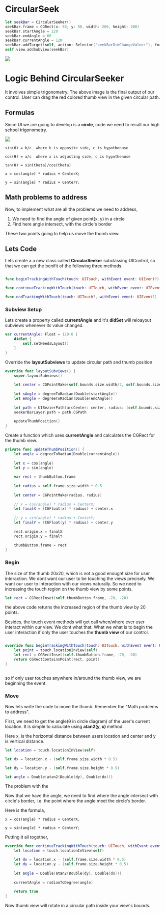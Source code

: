 # CircularSeek

```swift
let seekBar = CircularSeeker()
seekBar.frame = CGRect(x: 50, y: 50, width: 200, height: 200)
seekBar.startAngle = 120
seekBar.endAngle = 60
seekBar.currentAngle = 120
seekBar.addTarget(self, action: Selector("seekBarDidChangeValue:"), forControlEvents: .ValueChanged)
self.view.addSubview(seekBar)
```

<img src="https://github.com/karthikkeyan/CircularSeek/blob/master/circularseeker.gif" />


# Logic Behind CircularSeeker

It involves simple trigonometry. The above image is the final output of our control. User can drag the red colored thumb view in the given circular path.


## Formulas

Since UI we are going to develop is a **circle**, code we need to recall our high school trigonometry.

<img src="https://github.com/karthikkeyan/CircularSeek/blob/master/circle-trigonometry.png" />

	sin(θ) = b/c  where b is opposite side, c is hypothenuse 

	cos(θ) = a/c  where a is adjusting side, c is hypothenuse

	tan(θ) = sin(theta)/cos(theta)

	x = cos(angle) * radius + CenterX;

	y = sin(angle) * radius + CenterY;


## Math problems to address

Now, to implement what are all the problems we need to address,

1. We need to find the angle of given point(x, y) in a circle
2. Find here angle intersect, with the circle's border

These two points going to help us move the thumb view.


## Lets Code

Lets create a a new class called **CircularSeeker** subclassing UIControl, so that we can get the benifit of the following three methods.

```swift

func beginTrackingWithTouch(touch: UITouch, withEvent event: UIEvent?) -> Bool

func continueTrackingWithTouch(touch: UITouch, withEvent event: UIEvent?) -> Bool

func endTrackingWithTouch(touch: UITouch?, withEvent event: UIEvent?)

```

### Subview Setup

Lets create a property called **currentAngle** and it's **didSet** will reloayout subviews whenever its value changed.

```swift
var currentAngle: Float = 120.0 {
	didSet {
		self.setNeedsLayout()
	}
}
```

Override the **layoutSubviews** to update circular path and thumb position 

```swift
override func layoutSubviews() {
	super.layoutSubviews()
        
	let center = CGPointMake(self.bounds.size.width/2, self.bounds.size.height/2)
        
	let sAngle = degreeToRadian(Double(startAngle))
	let eAngle = degreeToRadian(Double(endAngle))
        
	let path = UIBezierPath(arcCenter: center, radius: (self.bounds.size.width - 18)/2, startAngle: CGFloat(sAngle), endAngle: CGFloat(eAngle), clockwise: true)
	seekerBarLayer.path = path.CGPath
        
	updateThumbPosition()
}
```

Create a function which uses **currentAngle** and calculates the CGRect for the thumb view.

```swift
private func updateThumbPosition() {
	let angle = degreeToRadian(Double(currentAngle))
 
	let x = cos(angle)
	let y = sin(angle)
 
	var rect = thumbButton.frame
 
	let radius = self.frame.size.width * 0.5
	
	let center = CGPointMake(radius, radius)
 
	// x = cos(angle) * radius + CenterX;
	let finalX = (CGFloat(x) * radius) + center.x
 
	// y = sin(angle) * radius + CenterY;
	let finalY = (CGFloat(y) * radius) + center.y
 
	rect.origin.x = finalX
	rect.origin.y = finalY
 
	thumbButton.frame = rect
}
```

### Begin

The size of the thumb 20x20, which is not a good enought size for user interaction. We dont want our user to be touching the views precisely. We want our user to interaction with our views naturally. So we need to increasing the touch region on the thumb view by some points. 

```swift
let rect = CGRectInset(self.thumbButton.frame, -20, -20)
```

the above code returns the increased region of the thumb view by 20 points.

Besides, the touch event methods will get call when/where ever user interact within our view. We dont what that. What we what is to begin the user interaction if only the user touches the **thumb view** of our control. 

```swift

override func beginTrackingWithTouch(touch: UITouch, withEvent event: UIEvent?) -> Bool {
	let point = touch.locationInView(self)
	let rect = CGRectInset(self.thumbButton.frame, -20, -20)
	return CGRectContainsPoint(rect, point)        
}
    
```

so if only user touches anywhere in/around the thumb view, we are beginning the event.


### Move

Now lets write the code to move the thumb. Remember the "Math problems to address".

First, we need to get the angle(θ in circle diagram) of the user's current location. It is simple to calculate using **atan2(y, x)** method.

Here x, is the horizontal distance between users location and center and y is vertical distance.

```swift
let location = touch.locationInView(self)

let dx = location.x - (self.frame.size.width * 0.5)

let dy = location.y - (self.frame.size.height * 0.5)

let angle = Double(atan2(Double(dy), Double(dx)))
```

The problem with the 

Now that we have the angle, we need to find where the angle intersect with circle's border, i.e. the point where the angle meet the circle's border. 

Here is the formula,

	x = cos(angle) * radius + CenterX;

	y = sin(angle) * radius + CenterY;

Putting it all together,

```swift
override func continueTrackingWithTouch(touch: UITouch, withEvent event: UIEvent?) -> Bool {
	let location = touch.locationInView(self)

	let dx = location.x - (self.frame.size.width * 0.5)
	let dy = location.y - (self.frame.size.height * 0.5)
        
	let angle = Double(atan2(Double(dy), Double(dx)))
        
	currentAngle = radianToDegree(angle)
        
	return true
}
```

Now thumb view will rotate in a circular path inside your view's bounds.
